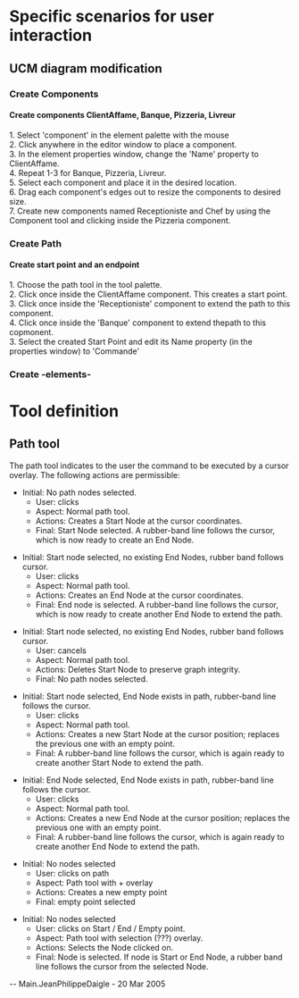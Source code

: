 # Specific scenarios for user interaction

## UCM diagram modification

### Create Components

#### Create components ClientAffame, Banque, Pizzeria, Livreur

1\. Select 'component' in the element palette with the mouse  
2\. Click anywhere in the editor window to place a component.  
3\. In the element properties window, change the 'Name' property to
ClientAffame.  
4\. Repeat 1-3 for Banque, Pizzeria, Livreur.  
5\. Select each component and place it in the desired location.  
6\. Drag each component's edges out to resize the components to desired
size.  
7\. Create new components named Receptioniste and Chef by using the
Component tool and clicking inside the Pizzeria component.  

### Create Path

#### Create start point and an endpoint

1\. Choose the path tool in the tool palette.  
2\. Click once inside the ClientAffame component. This creates a start
point.  
3\. Click once inside the 'Receptioniste' component to extend the path
to this component.  
4\. Click once inside the 'Banque' component to extend thepath to this
copmonent.  
3\. Select the created Start Point and edit its Name property (in the
properties window) to 'Commande'  

### Create -elements-

# Tool definition

## Path tool

The path tool indicates to the user the command to be executed by a
cursor overlay. The following actions are permissible:

  - Initial: No path nodes selected.
      - User: clicks
      - Aspect: Normal path tool.
      - Actions: Creates a Start Node at the cursor coordinates.
      - Final: Start Node selected. A rubber-band line follows the
        cursor, which is now ready to create an End Node.

<!-- end list -->

  - Initial: Start node selected, no existing End Nodes, rubber band
    follows cursor.
      - User: clicks
      - Aspect: Normal path tool.
      - Actions: Creates an End Node at the cursor coordinates.
      - Final: End node is selected. A rubber-band line follows the
        cursor, which is now ready to create another End Node to extend
        the path.

<!-- end list -->

  - Initial: Start node selected, no existing End Nodes, rubber band
    follows cursor.
      - User: cancels
      - Aspect: Normal path tool.
      - Actions: Deletes Start Node to preserve graph integrity.
      - Final: No path nodes selected.

<!-- end list -->

  - Initial: Start node selected, End Node exists in path, rubber-band
    line follows the cursor.
      - User: clicks
      - Aspect: Normal path tool.
      - Actions: Creates a new Start Node at the cursor position;
        replaces the previous one with an empty point.
      - Final: A rubber-band line follows the cursor, which is again
        ready to create another Start Node to extend the path.

<!-- end list -->

  - Initial: End Node selected, End Node exists in path, rubber-band
    line follows the cursor.
      - User: clicks
      - Aspect: Normal path tool.
      - Actions: Creates a new End Node at the cursor position; replaces
        the previous one with an empty point.
      - Final: A rubber-band line follows the cursor, which is again
        ready to create another End Node to extend the path.

<!-- end list -->

  - Initial: No nodes selected
      - User: clicks on path
      - Aspect: Path tool with + overlay
      - Actions: Creates a new empty point
      - Final: empty point selected

<!-- end list -->

  - Initial: No nodes selected
      - User: clicks on Start / End / Empty point.
      - Aspect: Path tool with selection (???) overlay.
      - Actions: Selects the Node clicked on.
      - Final: Node is selected. If node is Start or End Node, a rubber
        band line follows the cursor from the selected Node.

\-- Main.JeanPhilippeDaigle - 20 Mar 2005
